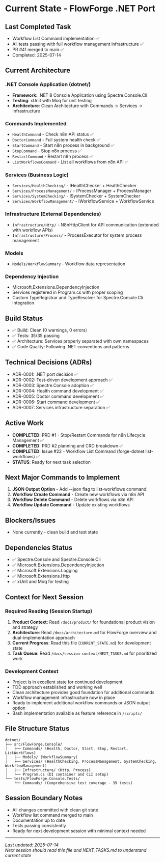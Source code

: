 # Current State - FlowForge .NET Port

## Last Completed Task
- Workflow List Command implementation ✅
- All tests passing with full workflow management infrastructure ✅
- PR #41 merged to main ✅
- Completed: 2025-07-14

## Current Architecture

### .NET Console Application (dotnet/)
- **Framework**: .NET 8 Console Application using Spectre.Console.Cli
- **Testing**: xUnit with Moq for unit testing
- **Architecture**: Clean Architecture with Commands → Services → Infrastructure

### Commands Implemented
- `HealthCommand` - Check n8n API status ✅
- `DoctorCommand` - Full system health check ✅  
- `StartCommand` - Start n8n process in background ✅
- `StopCommand` - Stop n8n process ✅
- `RestartCommand` - Restart n8n process ✅
- `ListWorkflowsCommand` - List all workflows from n8n API ✅

### Services (Business Logic)
- `Services/HealthChecking/` - IHealthChecker + HealthChecker
- `Services/ProcessManagement/` - IProcessManager + ProcessManager
- `Services/SystemChecking/` - ISystemChecker + SystemChecker
- `Services/WorkflowManagement/` - IWorkflowService + WorkflowService

### Infrastructure (External Dependencies)
- `Infrastructure/Http/` - N8nHttpClient for API communication (extended with workflow APIs)
- `Infrastructure/Process/` - ProcessExecutor for system process management

### Models
- `Models/WorkflowSummary` - Workflow data representation

### Dependency Injection
- Microsoft.Extensions.DependencyInjection
- Services registered in Program.cs with proper scoping
- Custom TypeRegistrar and TypeResolver for Spectre.Console.Cli integration

## Build Status
- ✅ Build: Clean (0 warnings, 0 errors)
- ✅ Tests: 35/35 passing
- ✅ Architecture: Services properly separated with own namespaces
- ✅ Code Quality: Following .NET conventions and patterns

## Technical Decisions (ADRs)
- ADR-0001: .NET port decision ✅
- ADR-0002: Test-driven development approach ✅
- ADR-0003: Spectre.Console adoption ✅
- ADR-0004: Health command development ✅
- ADR-0005: Doctor command development ✅
- ADR-0006: Start command development ✅
- ADR-0007: Services infrastructure separation ✅

## Active Work
- **COMPLETED**: PRD #1 - Stop/Restart Commands for n8n Lifecycle Management ✅
- **COMPLETED**: PRD #2 planning and CRD breakdown ✅
- **COMPLETED**: Issue #22 - Workflow List Command (forge-dotnet list-workflows) ✅
- **STATUS**: Ready for next task selection

## Next Major Commands to Implement
1. **JSON Output Option** - Add --json flag to list-workflows command
2. **Workflow Create Command** - Create new workflows via n8n API
3. **Workflow Delete Command** - Delete workflows via n8n API
4. **Workflow Update Command** - Update existing workflows

## Blockers/Issues
- None currently - clean build and test state

## Dependencies Status
- ✅ Spectre.Console and Spectre.Console.Cli
- ✅ Microsoft.Extensions.DependencyInjection
- ✅ Microsoft.Extensions.Logging
- ✅ Microsoft.Extensions.Http
- ✅ xUnit and Moq for testing

## Context for Next Session

### Required Reading (Session Startup)
1. **Product Context**: Read `/docs/product/` for foundational product vision and strategy
2. **Architecture**: Read `/docs/architecture.md` for FlowForge overview and dual-implementation approach
3. **Current Progress**: Read this file (`CURRENT_STATE.md`) for development state
4. **Task Queue**: Read `/docs/session-context/NEXT_TASKS.md` for prioritized work

### Development Context
- Project is in excellent state for continued development
- TDD approach established and working well
- Clean architecture provides good foundation for additional commands
- Workflow management infrastructure now in place
- Ready to implement additional workflow commands or JSON output option
- Bash implementation available as feature reference in `/scripts/`

## File Structure Status
```
dotnet/
├── src/FlowForge.Console/
│   ├── Commands/ (Health, Doctor, Start, Stop, Restart, ListWorkflows)
│   ├── Models/ (WorkflowSummary)
│   ├── Services/ (HealthChecking, ProcessManagement, SystemChecking, WorkflowManagement)
│   ├── Infrastructure/ (Http, Process)
│   └── Program.cs (DI container and CLI setup)
└── tests/FlowForge.Console.Tests/
    └── Commands/ (Comprehensive test coverage - 35 tests)
```

## Session Boundary Notes
- All changes committed with clean git state
- Workflow list command merged to main
- Documentation up to date
- Tests passing consistently
- Ready for next development session with minimal context needed

---
*Last updated: 2025-07-14*  
*Next session should read this file and NEXT_TASKS.md to understand current state*